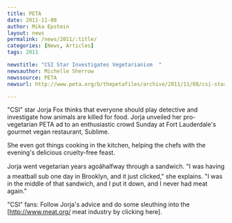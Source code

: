 ```yaml
---
title: PETA
date: 2011-11-08
author: Mika Epstein
layout: news
permalink: /news/2011/:title/
categories: [News, Articles]
tags: 2011

newstitle: "CSI Star Investigates Vegetarianism  "
newsauthor: Michelle Sherrow  
newssource: PETA  
newsurl: http://www.peta.org/b/thepetafiles/archive/2011/11/08/csi-star-investigates-vegetarianism-at-sublime.aspx  

---
```


"CSI" star Jorja Fox thinks that everyone should play detective and investigate how animals are killed for food. Jorja unveiled her pro-vegetarian PETA ad to an enthusiastic crowd Sunday at Fort Lauderdale's gourmet vegan restaurant, Sublime.

She even got things cooking in the kitchen, helping the chefs with the evening's delicious cruelty-free feast.

Jorja went vegetarian years agoâhalfway through a sandwich. "I was having a meatball sub one day in Brooklyn, and it just clicked," she explains. "I was in the middle of that sandwich, and I put it down, and I never had meat again."

"CSI" fans: Follow Jorja's advice and do some sleuthing into the [http://www.meat.org/ meat industry by clicking here].  
